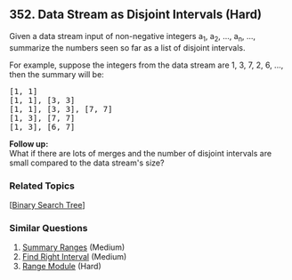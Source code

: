 <!--|This file generated by command(leetcode description); DO NOT EDIT.    |-->
<!--+----------------------------------------------------------------------+-->
<!--|@author    Openset <openset.wang@gmail.com>                           |-->
<!--|@link      https://github.com/openset                                 |-->
<!--|@home      https://github.com/openset/leetcode                        |-->
<!--+----------------------------------------------------------------------+-->

## 352. Data Stream as Disjoint Intervals (Hard)

<p>Given a data stream input of non-negative integers a<sub>1</sub>, a<sub>2</sub>, ..., a<sub>n</sub>, ..., summarize the numbers seen so far as a list of disjoint intervals.</p>

<p>For example, suppose the integers from the data stream are 1, 3, 7, 2, 6, ..., then the summary will be:</p>

<pre>
[1, 1]
[1, 1], [3, 3]
[1, 1], [3, 3], [7, 7]
[1, 3], [7, 7]
[1, 3], [6, 7]
</pre>

<p><b>Follow up:</b><br />
What if there are lots of merges and the number of disjoint intervals are small compared to the data stream&#39;s size?</p>


### Related Topics
  [[Binary Search Tree](https://github.com/openset/leetcode/tree/master/tag/binary-search-tree/README.md)]

### Similar Questions
  1. [Summary Ranges](https://github.com/openset/leetcode/tree/master/problems/summary-ranges) (Medium)
  1. [Find Right Interval](https://github.com/openset/leetcode/tree/master/problems/find-right-interval) (Medium)
  1. [Range Module](https://github.com/openset/leetcode/tree/master/problems/range-module) (Hard)

